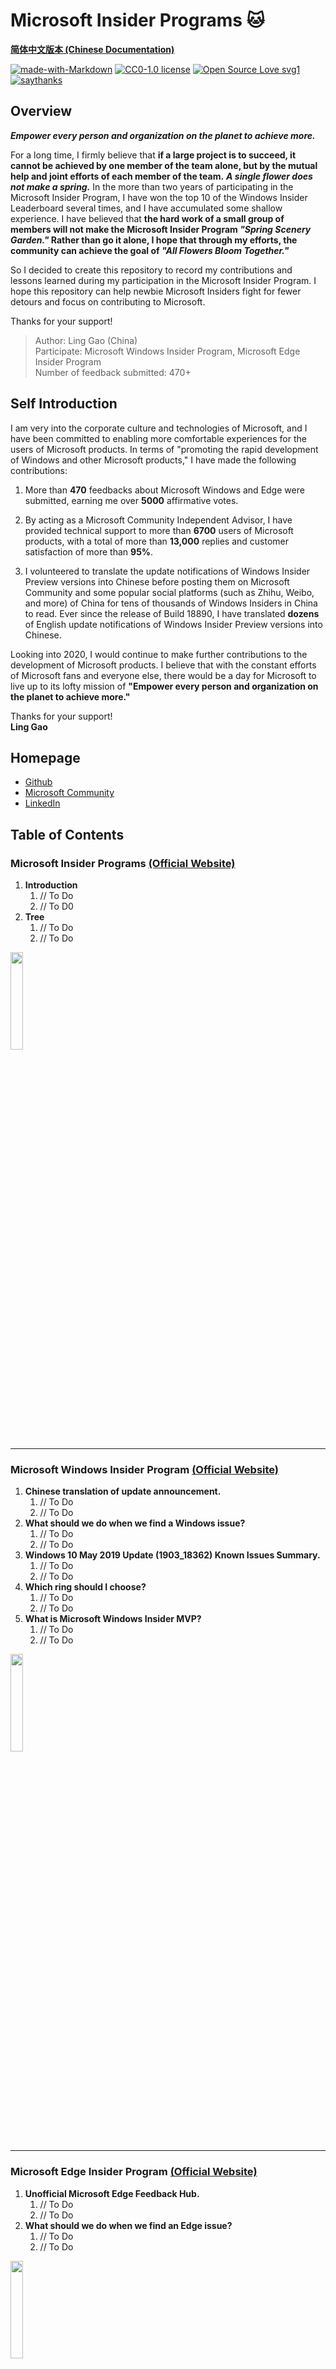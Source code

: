 # Microsoft Insider Programs :cat:  

[**简体中文版本 (Chinese Documentation)**](https://github.com/Lingggao/Microsoft-Insider-Program/blob/master/README_cn.md)   

[![made-with-Markdown](https://img.shields.io/badge/Made%20with-Markdown-1f425f.svg)](https://en.wikipedia.org/wiki/Markdown) 
[![CC0-1.0 license](https://img.shields.io/badge/License-CC--0-blue.svg)](https://github.com/Lingggao/Microsoft-Insider-Program/blob/master/LICENSE)
[![Open Source Love svg1](https://badges.frapsoft.com/os/v1/open-source.svg?v=103)](https://www.linkedin.com/in/lingggao)
[![saythanks](https://img.shields.io/badge/say-thanks-ff69b4.svg)](https://www.linkedin.com/in/lingggao)

## Overview

***Empower every person and organization on the planet to achieve more.***

For a long time, I firmly believe that **if a large project is to succeed, it cannot be achieved by one member of the team alone, but by the mutual help and joint efforts of each member of the team.** ***A single flower does not make a spring.*** In the more than two years of participating in the Microsoft Insider Program, I have won the top 10 of the Windows Insider Leaderboard several times, and I have accumulated some shallow experience. I have believed that **the hard work of a small group of members will not make the Microsoft Insider Program *"Spring Scenery Garden."* Rather than go it alone, I hope that through my efforts, the community can achieve the goal of *"All Flowers Bloom Together."***
 
So I decided to create this repository to record my contributions and lessons learned during my participation in the Microsoft Insider Program. I hope this repository can help newbie Microsoft Insiders fight for fewer detours and focus on contributing to Microsoft.

Thanks for your support!

> Author: Ling Gao (China)   
> Participate: Microsoft Windows Insider Program, Microsoft Edge Insider Program  
> Number of feedback submitted: 470+  

## Self Introduction

I am very into the corporate culture and technologies of Microsoft, and I have been committed to enabling more comfortable experiences for the users of Microsoft products. In terms of "promoting the rapid development of Windows and other Microsoft products," I have made the following contributions:

1. More than **470** feedbacks about Microsoft Windows and Edge were submitted, earning me over **5000** affirmative votes.

2. By acting as a Microsoft Community Independent Advisor, I have provided technical support to more than **6700** users of Microsoft products, with a total of more than **13,000** replies and customer satisfaction of more than **95%**.

3. I volunteered to translate the update notifications of Windows Insider Preview versions into Chinese before posting them on Microsoft Community and some popular social platforms (such as Zhihu, Weibo, and more) of China for tens of thousands of Windows Insiders in China to read. Ever since the release of Build 18890, I have translated **dozens** of English update notifications of Windows Insider Preview versions into Chinese.

Looking into 2020, I would continue to make further contributions to the development of Microsoft products. I believe that with the constant efforts of Microsoft fans and everyone else, there would be a day for Microsoft to live up to its lofty mission of **"Empower every person and organization on the planet to achieve more."**

Thanks for your support!  
**Ling Gao**

## Homepage

- [Github](https://github.com/Lingggao)
- [Microsoft Community](https://answers.microsoft.com/en-us/profile/4e1113c0-eb29-4e90-9782-f1931bae8489)
- [LinkedIn](https://www.linkedin.com/in/lingggao/)

## Table of Contents

### Microsoft Insider Programs [(Official Website)](https://insider.microsoft.com/en-us/)

1. **Introduction**
	1. // To Do
	2. // To D0
2. **Tree**
	1. // To Do
	2. // To Do

<img src="http://img-prod-cms-rt-microsoft-com.akamaized.net/cms/api/am/imageFileData/RE2r0Th?ver=5b7d" width = "20%" />

---
### Microsoft Windows Insider Program [(Official Website)](https://insider.windows.com/en-us/)  

1. **Chinese translation of update announcement.**
	1. // To Do
	2. // To Do
2. **What should we do when we find a Windows issue?**
	1. // To Do
	2. // To Do
3. **Windows 10 May 2019 Update (1903_18362) Known Issues Summary.**
	1. // To Do
	2. // To Do
4. **Which ring should I choose?**
	1. // To Do
	2. // To Do
5. **What is Microsoft Windows Insider MVP?**
	1. // To Do
	2. // To Do

<img src="https://compass-ssl.microsoft.com/assets/f2/5f/f25fe1ec-100f-4215-80da-369d22333260.jpg?n=Windows%20494x278%402x.jpg" width = "20%" />

---
### Microsoft Edge Insider Program [(Official Website)](https://www.microsoftedgeinsider.com/en-us/)

1. **Unofficial Microsoft Edge Feedback Hub.**
	1. // To Do
	2. // To Do
2. **What should we do when we find an Edge issue?**
	1. // To Do
	2. // To Do

<img src="https://compass-ssl.microsoft.com/assets/14/0b/140b5f11-e48d-48f8-aebd-03c06135270b.jpg?n=Edge%402x%20(1).jpg" width = "20%" />

---
### Where is other Insider Program?

I only conducted a superficial study of the Insider Program of Microsoft's Windows and Edge products and did not investigate other Insider Programs. **Without an investigation, there is no right to speak**. I cannot comment on the Insider Program that I have not known. Thank you for your understanding!

If I find other Microsoft product enthusiasts' introduction articles or experience summaries about Microsoft Insider Program, I will supplement the relevant links or content as much as possible below the license requirements.

**Thanks for your support!**

---
<img src="https://compass-ssl.microsoft.com/assets/14/0b/140b5f11-e48d-48f8-aebd-03c06135270b.jpg?n=Edge%402x%20(1).jpg" width = "20%" /><img src="https://compass-ssl.microsoft.com/assets/f1/0b/f10be4e6-cf27-4b54-a6a4-4f713ca99196.jpg?n=Bing%20494x278%402x.jpg" width = "20%" /><img src="https://compass-ssl.microsoft.com/assets/5c/d7/5cd79ce7-b82b-44d9-9c37-a39174fa6c78.jpg?n=office%20494x278%402x.jpg" width = "20%" />

<img src="https://img-prod-cms-rt-microsoft-com.akamaized.net/cms/api/am/imageFileData/RE3sCx8?ver=8679" width = "20%" /><img src="http://img-prod-cms-rt-microsoft-com.akamaized.net/cms/api/am/imageFileData/RE2qVsJ?ver=3f74" width = "20%" /><img src="https://compass-ssl.microsoft.com/assets/e9/20/e920a992-9901-4f62-b9dd-69847b2edd4b.jpg?n=skype%20494x278%402x.jpg" width = "20%" />

<img src="https://img-prod-cms-rt-microsoft-com.akamaized.net/cms/api/am/imageFileData/RE3tcYq?ver=8ebf" width = "20%" /><img src="https://compass-ssl.microsoft.com/assets/f2/5f/f25fe1ec-100f-4215-80da-369d22333260.jpg?n=Windows%20494x278%402x.jpg" width = "20%" /><img src="https://compass-ssl.microsoft.com/assets/10/33/1033c180-cb3a-4d3f-9ab5-ae8c91027fde.jpg?n=xbox%20494x278%402x.jpg" width = "20%" />

---
[**back to the top**](https://github.com/Lingggao/Microsoft-Insider-Program#microsoft-insider-programs-cat)

